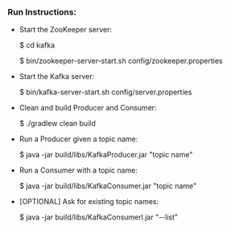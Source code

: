 ### Run Instructions:

- Start the ZooKeeper server:

	$ cd kafka
	
	$ bin/zookeeper-server-start.sh config/zookeeper.properties

- Start the Kafka server:

	$ bin/kafka-server-start.sh config/server.properties
	
- Clean and build Producer and Consumer:

	$ ./gradlew clean build
	
- Run a Producer given a topic name:

	$ java -jar build/libs/KafkaProducer.jar "topic name"

- Run a Consumer with a topic name:
	
	$ java -jar build/libs/KafkaConsumer.jar "topic name"
				
- [OPTIONAL] Ask for existing topic names:

	$ java -jar build/libs/KafkaConsumerl.jar "--list"

